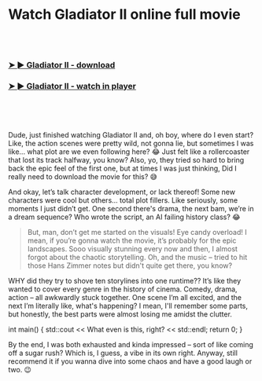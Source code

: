 <h1>Watch Gladiator II online full movie</h1>


<br><br>

<h3><a href="https://Lances-isaclegle1977.github.io/wxzztifnel/">➤ ► Gladiator II - download</a></h3> 
<h3><a href="https://Lances-isaclegle1977.github.io/wxzztifnel/">➤ ► Gladiator II - watch in player</a></h3>


<br><br><br>


Dude, just finished watching Gladiator II and, oh boy, where do I even start? Like, the action scenes were pretty wild, not gonna lie, but sometimes I was like... what plot are we even following here? 😂 Just felt like a rollercoaster that lost its track halfway, you know? Also, yo, they tried so hard to bring back the epic feel of the first one, but at times I was just thinking, Did I really need to download the movie for this? 😅

And okay, let’s talk character development, or lack thereof! Some new characters were cool but others... total plot fillers. Like seriously, some moments I just didn’t get. One second there's drama, the next bam, we’re in a dream sequence? Who wrote the script, an AI failing history class? 😂

> But, man, don’t get me started on the visuals! Eye candy overload! I mean, if you’re gonna watch the movie, it’s probably for the epic landscapes. Sooo visually stunning every now and then, I almost forgot about the chaotic storytelling. Oh, and the music – tried to hit those Hans Zimmer notes but didn't quite get there, you know?

WHY did they try to shove ten storylines into one runtime?? It’s like they wanted to cover every genre in the history of cinema. Comedy, drama, action – all awkwardly stuck together. One scene I’m all excited, and the next I’m literally like, what's happening? I mean, I'll remember some parts, but honestly, the best parts were almost losing me amidst the clutter. 

int main() { std::cout << What even is this, right? << std::endl; return 0; }

By the end, I was both exhausted and kinda impressed – sort of like coming off a sugar rush? Which is, I guess, a vibe in its own right. Anyway, still recommend it if you wanna dive into some chaos and have a good laugh or two. 😉
